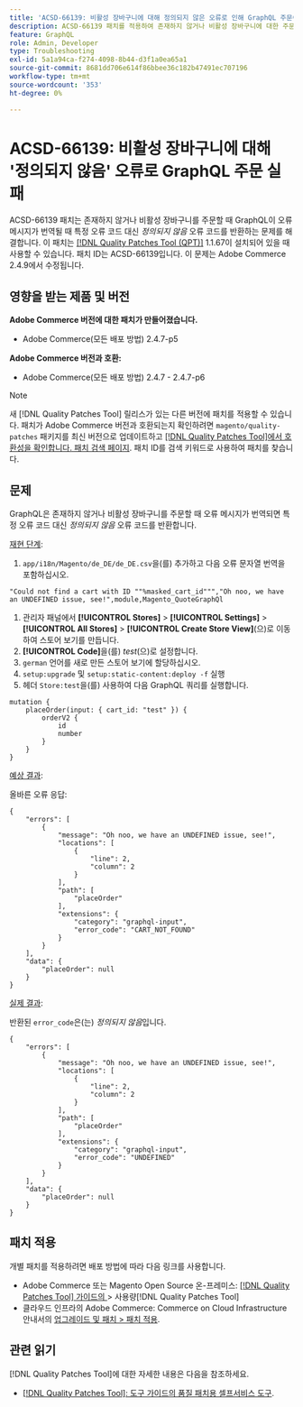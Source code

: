 ```yaml
---
title: 'ACSD-66139: 비활성 장바구니에 대해 정의되지 않은 오류로 인해 GraphQL 주문이 실패합니다'
description: ACSD-66139 패치를 적용하여 존재하지 않거나 비활성 장바구니에 대한 주문을 할 때 GraphQL이 오류 메시지가 번역될 때 특정 오류 코드 대신 정의되지 않은 오류 코드를 반환하는 Adobe Commerce 문제를 해결합니다.
feature: GraphQL
role: Admin, Developer
type: Troubleshooting
exl-id: 5a1a94ca-f274-4098-8b44-d3f1a0ea65a1
source-git-commit: 8681dd706e614f86bbee36c182b47491ec707196
workflow-type: tm+mt
source-wordcount: '353'
ht-degree: 0%

---
```


# ACSD-66139: 비활성 장바구니에 대해 &#39;정의되지 않음&#39; 오류로 GraphQL 주문 실패

ACSD-66139 패치는 존재하지 않거나 비활성 장바구니를 주문할 때 GraphQL이 오류 메시지가 번역될 때 특정 오류 코드 대신 *정의되지 않음* 오류 코드를 반환하는 문제를 해결합니다. 이 패치는 [[!DNL Quality Patches Tool (QPT)]](/help/tools/quality-patches-tool/quality-patches-tool-to-self-serve-quality-patches.md) 1.1.67이 설치되어 있을 때 사용할 수 있습니다. 패치 ID는 ACSD-66139입니다. 이 문제는 Adobe Commerce 2.4.9에서 수정됩니다.

## 영향을 받는 제품 및 버전

**Adobe Commerce 버전에 대한 패치가 만들어졌습니다.**

* Adobe Commerce(모든 배포 방법) 2.4.7-p5

**Adobe Commerce 버전과 호환:**

* Adobe Commerce(모든 배포 방법) 2.4.7 - 2.4.7-p6

>[!NOTE]
>
>새 [!DNL Quality Patches Tool] 릴리스가 있는 다른 버전에 패치를 적용할 수 있습니다. 패치가 Adobe Commerce 버전과 호환되는지 확인하려면 `magento/quality-patches` 패키지를 최신 버전으로 업데이트하고 [[!DNL Quality Patches Tool]에서 호환성을 확인합니다. 패치 검색 페이지](https://experienceleague.adobe.com/tools/commerce-quality-patches/index.html?lang=ko). 패치 ID를 검색 키워드로 사용하여 패치를 찾습니다.

## 문제

GraphQL은 존재하지 않거나 비활성 장바구니를 주문할 때 오류 메시지가 번역되면 특정 오류 코드 대신 *정의되지 않음* 오류 코드를 반환합니다.

<u>재현 단계</u>:

1. `app/i18n/Magento/de_DE/de_DE.csv`을(를) 추가하고 다음 오류 문자열 번역을 포함하십시오.

```
"Could not find a cart with ID ""%masked_cart_id""","Oh noo, we have an UNDEFINED issue, see!",module,Magento_QuoteGraphQl
```

1. 관리자 패널에서 **[!UICONTROL Stores]** > **[!UICONTROL Settings]** > **[!UICONTROL All Stores]** > **[!UICONTROL Create Store View]**(으)로 이동하여 스토어 보기를 만듭니다.
1. **[!UICONTROL Code]**&#x200B;을(를) *test*(으)로 설정합니다.
1. `german` 언어를 새로 만든 스토어 보기에 할당하십시오.
1. `setup:upgrade` 및 `setup:static-content:deploy -f` 실행
1. 헤더 `Store:test`을(를) 사용하여 다음 GraphQL 쿼리를 실행합니다.

```
mutation {
    placeOrder(input: { cart_id: "test" }) {
        orderV2 {
            id
            number
        }
    }
}
```

<u>예상 결과</u>:

올바른 오류 응답:

```
{
    "errors": [
        {
            "message": "Oh noo, we have an UNDEFINED issue, see!",
            "locations": [
                {
                    "line": 2,
                    "column": 2
                }
            ],
            "path": [
                "placeOrder"
            ],
            "extensions": {
                "category": "graphql-input",
                "error_code": "CART_NOT_FOUND"
            }
        }
    ],
    "data": {
        "placeOrder": null
    }
}
```

<u>실제 결과</u>:

반환된 `error_code`은(는) *정의되지 않음*&#x200B;입니다.

```
{
    "errors": [
        {
            "message": "Oh noo, we have an UNDEFINED issue, see!",
            "locations": [
                {
                    "line": 2,
                    "column": 2
                }
            ],
            "path": [
                "placeOrder"
            ],
            "extensions": {
                "category": "graphql-input",
                "error_code": "UNDEFINED"
            }
        }
    ],
    "data": {
        "placeOrder": null
    }
}
```

## 패치 적용

개별 패치를 적용하려면 배포 방법에 따라 다음 링크를 사용합니다.

* Adobe Commerce 또는 Magento Open Source 온-프레미스: [[!DNL Quality Patches Tool]  가이드의 ](/help/tools/quality-patches-tool/usage.md)> 사용량[!DNL Quality Patches Tool]
* 클라우드 인프라의 Adobe Commerce: Commerce on Cloud Infrastructure 안내서의 [업그레이드 및 패치 > 패치 적용](https://experienceleague.adobe.com/docs/commerce-cloud-service/user-guide/develop/upgrade/apply-patches.html?lang=ko).

## 관련 읽기

[!DNL Quality Patches Tool]에 대한 자세한 내용은 다음을 참조하세요.

* [[!DNL Quality Patches Tool]: 도구 가이드의 품질 패치용 셀프서비스 도구](/help/tools/quality-patches-tool/quality-patches-tool-to-self-serve-quality-patches.md).

